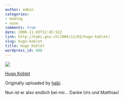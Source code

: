 ```yaml
---
author: admin
categories:
- moblog
- none
comments: true
date: 2006-11-03T12:45:52Z
link: http://habi.gna.ch/2006/11/03/hugo-koblet/
slug: hugo-koblet
title: Hugo Koblet
wordpress_id: 808
---
```


[![](http://static.flickr.com/118/287647248_2f8a29310c_m.jpg)](http://www.flickr.com/photos/habi/287647248/)


[Hugo Koblet](http://www.flickr.com/photos/habi/287647248/)

Originally uploaded by [habi](http://www.flickr.com/people/habi/).



Nun ist er also endlich bei mir... Danke Urs und Matthias!
  

